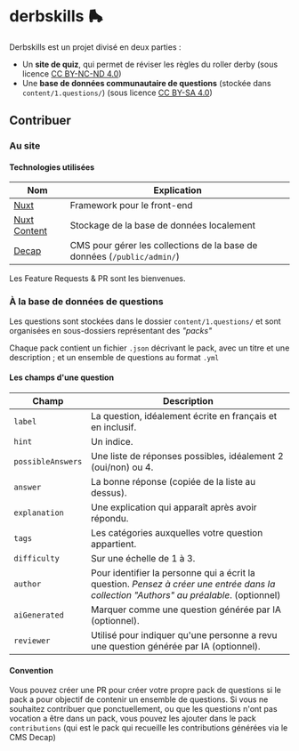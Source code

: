# derbskills 🛼

Derbskills est un projet divisé en deux parties :

- Un **site de quiz**, qui permet de réviser les règles du roller derby (sous licence [CC BY-NC-ND 4.0](https://creativecommons.org/licenses/by-nc-nd/4.0/))
- Une **base de données communautaire de questions** (stockée dans `content/1.questions/`) (sous licence [CC BY-SA 4.0](https://creativecommons.org/licenses/by-sa/4.0/))

## Contribuer

### Au site

#### Technologies utilisées

| Nom | Explication |
| --- | --- |
| [Nuxt](https://nuxt.com/) | Framework pour le front-end |
| [Nuxt Content](https://content.nuxtjs.org/) | Stockage de la base de données localement |
| [Decap](https://decapcms.com/) | CMS pour gérer les collections de la base de données (`/public/admin/`) |

Les Feature Requests & PR sont les bienvenues.

### À la base de données de questions

Les questions sont stockées dans le dossier `content/1.questions/` et sont organisées en sous-dossiers représentant des _"packs"_

Chaque pack contient un fichier `.json` décrivant le pack, avec un titre et une description ; et un ensemble de questions au format `.yml`
#### Les champs d'une question

| Champ | Description |
| --- | --- |
| `label` | La question, idéalement écrite en français et en inclusif. |
| `hint` | Un indice. |
| `possibleAnswers` | Une liste de réponses possibles, idéalement 2 (oui/non) ou 4. |
| `answer` | La bonne réponse (copiée de la liste au dessus). |
| `explanation` | Une explication qui apparaît après avoir répondu. |
| `tags` | Les catégories auxquelles votre question appartient. |
| `difficulty` | Sur une échelle de 1 à 3. |
| `author` | Pour identifier la personne qui a écrit la question. <i>Pensez à créer une entrée dans la collection "Authors" au préalable</i>. (optionnel) |
| `aiGenerated` | Marquer comme une question générée par IA (optionnel). |
| `reviewer` | Utilisé pour indiquer qu'une personne a revu une question générée par IA (optionnel). |

#### Convention

Vous pouvez créer une PR pour créer votre propre pack de questions si le pack a pour objectif de contenir un ensemble de questions. Si vous ne souhaitez contribuer que ponctuellement, ou que les questions n'ont pas vocation a être dans un pack, vous pouvez les ajouter dans le pack `contributions` (qui est le pack qui recueille les contributions générées via le CMS Decap)